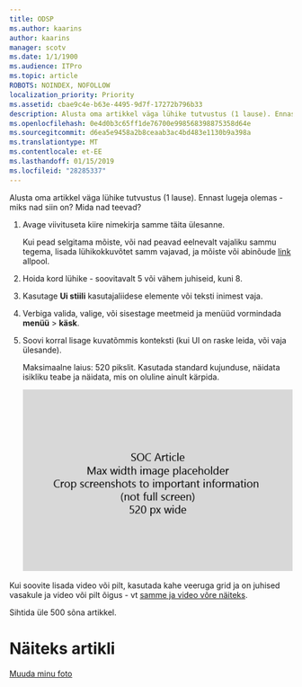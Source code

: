 ```yaml
---
title: ODSP
ms.author: kaarins
author: kaarins
manager: scotv
ms.date: 1/1/1900
ms.audience: ITPro
ms.topic: article
ROBOTS: NOINDEX, NOFOLLOW
localization_priority: Priority
ms.assetid: cbae9c4e-b63e-4495-9d7f-17272b796b33
description: Alusta oma artikkel väga lühike tutvustus (1 lause). Ennast lugeja olemas - miks nad siin on? Mida nad teevad?
ms.openlocfilehash: 0e4d0b3c65ff1de76700e998568398875358d64e
ms.sourcegitcommit: d6ea5e9458a2b8ceaab3ac4bd483e1130b9a398a
ms.translationtype: MT
ms.contentlocale: et-EE
ms.lasthandoff: 01/15/2019
ms.locfileid: "28285337"
---
```

Alusta oma artikkel väga lühike tutvustus (1 lause). Ennast lugeja olemas - miks nad siin on? Mida nad teevad? 
  
1. Avage viivituseta kiire nimekirja samme täita ülesanne.
    
    Kui pead selgitama mõiste, või nad peavad eelnevalt vajaliku sammu tegema, lisada lühikokkuvõtet samm vajavad, ja mõiste või abinõude [link](https://support.office.com/article/f37e7984-cf03-4fde-92d3-82970d7e241b.aspx) allpool. 
    
2. Hoida kord lühike - soovitavalt 5 või vähem juhiseid, kuni 8.
    
3. Kasutage **Ui stiili** kasutajaliidese elemente või teksti inimest vaja. 
    
4. Verbiga valida, valige, või sisestage meetmeid ja menüüd vormindada **menüü** \> **käsk**.
    
5. Soovi korral lisage kuvatõmmis konteksti (kui UI on raske leida, või vaja ülesande).
    
    Maksimaalne laius: 520 pikslit. Kasutada standard kujunduse, näidata isikliku teabe ja näidata, mis on oluline ainult kärpida. 
    
    ![Kohatäite - SOC artikli kunsti suurim laius on 520 pikslit](media/7d43d3be-8658-4a5b-aa15-ed62a47a2b24.png)
  
Kui soovite lisada video või pilt, kasutada kahe veeruga grid ja on juhised vasakule ja video või pilt õigus - vt [samme ja video võre näiteks](https://support.office.com/article/14ce8e82-efa0-47f5-bb84-94f078db3dae.aspx). 
  
Sihtida üle 500 sõna artikkel.
  
# <a name="example-article"></a>Näiteks artikli

[Muuda minu foto](https://support.office.com/article/555376e0-1fca-49ba-8434-307a0525c767.aspx)
  

